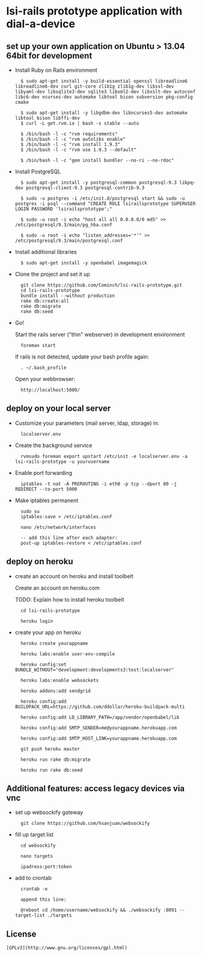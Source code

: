 lsi-rails prototype application with dial-a-device
=============


## set up your own application on Ubuntu > 13.04 64bit for development


* Install Ruby on Rails environment

		$ sudo apt-get install -y build-essential openssl libreadline6 libreadline6-dev curl git-core zlib1g zlib1g-dev libssl-dev libyaml-dev libsqlite3-dev sqlite3 libxml2-dev libxslt-dev autoconf libc6-dev ncurses-dev automake libtool bison subversion pkg-config cmake

		$ sudo apt-get install -y libgdbm-dev libncurses5-dev automake libtool bison libffi-dev
		$ curl -L get.rvm.io | bash -s stable --auto
		
		$ /bin/bash -l -c "rvm requirements"
		$ /bin/bash -l -c "rvm autolibs enable"
		$ /bin/bash -l -c "rvm install 1.9.3"
		$ /bin/bash -l -c "rvm use 1.9.3 --default"
		
		$ /bin/bash -l -c "gem install bundler --no-ri --no-rdoc"
		

* Install PostgreSQL

		$ sudo apt-get install -y postgresql-common postgresql-9.3 libpq-dev postgresql-client-9.3 postgresql-contrib-9.3

		$ sudo -u postgres -i /etc/init.d/postgresql start && sudo -u postgres -i psql --command "CREATE ROLE lsirailsprototype SUPERUSER LOGIN PASSWORD 'lsirailsprototype';"

		$ sudo -u root -i echo "host all all 0.0.0.0/0 md5" >> /etc/postgresql/9.3/main/pg_hba.conf
		
		$ sudo -u root -i echo "listen_addresses='*'" >> /etc/postgresql/9.3/main/postgresql.conf
		
* Install additional libraries

		$ sudo apt-get install -y openbabel imagemagick

* Clone the project and set it up

        git clone https://github.com/Cominch/lsi-rails-prototype.git
        cd lsi-rails-prototype
        bundle install --without production
        rake db:create:all
        rake db:migrate
        rake db:seed

* Go!

	Start the rails server ("thin" webserver) in development environment
		
		foreman start

	If rails is not detected, update your bash profile again:

		. ~/.bash_profile
		
	Open your webbrowser:
	
		http://localhost:5000/
		
## deploy on your local server

* Customize your parameters (mail server, ldap, storage) in:

		localserver.env

* Create the background service

		rvmsudo foreman export upstart /etc/init -e localserver.env -a lsi-rails-prototype -u yourusername
		
* Enable port forwarding

		iptables -t nat -A PREROUTING -i eth0 -p tcp --dport 80 -j REDIRECT --to-port 5000

* Make iptables permanent

		sudo su
		iptables-save > /etc/iptables.conf
		
		nano /etc/network/interfaces
		
		-- add this line after each adapter:
		post-up iptables-restore < /etc/iptables.conf
		
## deploy on heroku

* create an account on heroku and install toolbelt

	Create an account on heroku.com
	
	TODO: Explain how to install heroku toolbelt
	
		cd lsi-rails-prototype

		heroku login

* create your app on heroku

		heroku create yourappname

		heroku labs:enable user-env-compile

		heroku config:set BUNDLE_WITHOUT="development:developments3:test:localserver"

		heroku labs:enable websockets 

		heroku addons:add sendgrid

		heroku config:add BUILDPACK_URL=https://github.com/ddollar/heroku-buildpack-multi

		heroku config:add LD_LIBRARY_PATH=/app/vendor/openbabel/lib
		
		heroku config:add SMTP_SENDER=me@yourappname.herokuapp.com
		
		heroku config:add SMTP_HOST_LINK=yourappname.herokuapp.com

		git push heroku master

		heroku run rake db:migrate

		heroku run rake db:seed




## Additional features: access legacy devices via vnc

* set up websockify gateway

		git clone https://github.com/hsanjuan/websockify


* fill up target list

		cd websockify

		nano targets

		ipadress:port:token

* add to crontab
	
		crontab -e

		append this line:
	
		@reboot cd /home/username/websockify && ./websockify :8091 --target-list ./targets

## License

	[GPLv3](http://www.gnu.org/licenses/gpl.html)
